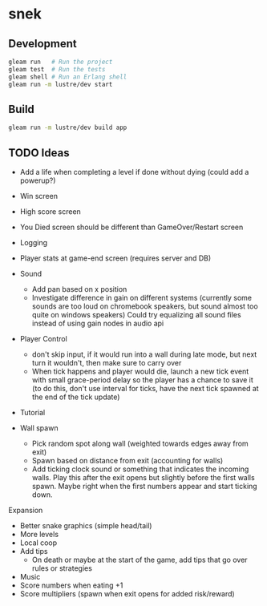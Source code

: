 # snek

## Development

```sh
gleam run   # Run the project
gleam test  # Run the tests
gleam shell # Run an Erlang shell
gleam run -m lustre/dev start
```

## Build

```sh
gleam run -m lustre/dev build app
```

## TODO Ideas

- Add a life when completing a level if done without dying
  (could add a powerup?)
- Win screen
- High score screen
- You Died screen should be different than GameOver/Restart screen
- Logging
- Player stats at game-end screen (requires server and DB)

- Sound
  - Add pan based on x position
  - Investigate difference in gain on different systems
    (currently some sounds are too loud on chromebook speakers, but sound almost
    too quite on windows speakers)
    Could try equalizing all sound files instead of using gain nodes in audio api

- Player Control
  - don't skip input, if it would run into a wall during late mode, but next turn
    it wouldn't,
    then make sure to carry over
  - When tick happens and player would die, launch a new tick event with small
    grace-period delay so the player has a chance to save it
    (to do this, don't use interval for ticks, have the next tick spawned at the
     end of the tick update)

- Tutorial

- Wall spawn
  - Pick random spot along wall (weighted towards edges away from exit)
  - Spawn based on distance from exit (accounting for walls)
  - Add ticking clock sound or something that indicates the incoming walls.
    Play this after the exit opens but slightly before the first walls spawn.
    Maybe right when the first numbers appear and start ticking down.

Expansion
- Better snake graphics (simple head/tail)
- More levels
- Local coop
- Add tips
  - On death or maybe at the start of the game, add tips that go over rules or
    strategies
- Music
- Score numbers when eating +1
- Score multipliers (spawn when exit opens for added risk/reward)

